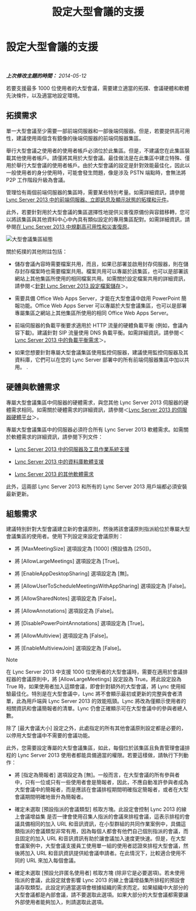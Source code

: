 ﻿---
title: 設定大型會議的支援
TOCTitle: 設定大型會議的支援
ms:assetid: 8e22d34b-b395-408d-9d48-8f2a3abe9513
ms:mtpsurl: https://technet.microsoft.com/zh-tw/library/JJ205074(v=OCS.15)
ms:contentKeyID: 49291615
ms.date: 08/10/2015
mtps_version: v=OCS.15
ms.translationtype: HT
---

# 設定大型會議的支援

 

_**上次修改主題的時間：** 2014-05-12_

若要支援最多 1000 位使用者的大型會議，需要建立適當的拓撲、會議硬體和軟體先決條件，以及適當地設定環境。

## 拓撲需求

單一大型會議至少需要一部前端伺服器和一部後端伺服器。但是，若要提供高可用性，建議使用兩個含有鏡像的後端伺服器的前端伺服器集區。

舉行大型會議之使用者的使用者帳戶必須位於此集區。但是，不建議您在此集區裝載其他使用者帳戶。請僅將其用於大型會議。最佳做法是在此集區中建立特殊、僅用於舉行大型會議的使用者帳戶。由於大型會議的設定是針對效能最佳化，因此以一般使用者的身分使用時，可能會發生問題，像是涉及 PSTN 端點時，會無法將 P2P 工作階段升級為會議。

管理恰有兩個前端伺服器的集區時，需要某些特別考量。如需詳細資訊，請參閱[Lync Server 2013 中的前端伺服器、立即訊息及顯示狀態的拓撲和元件](lync-server-2013-topologies-and-components-for-front-end-servers-instant-messaging-and-presence.md)。

此外，若要針對用於大型會議的集區選擇性地提供災害復原備份與容錯移轉，您可以將該集區與其他資料中心中內具有類似設定的專用集區配對。如需詳細資訊，請參閱[在 Lync Server 2013 中規劃高可用性和災害復原](lync-server-2013-planning-for-high-availability-and-disaster-recovery.md)。

![大型會議集區組態](images/JJ205074.ee00e1c0-c3b2-464d-aa89-a1e877cd034d(OCS.15).jpg "大型會議集區組態")

關於拓撲的其他附註包括：

  - 儲存會議內容時需要檔案共用，而且，如果已部署並啟用封存伺服器，則在儲存封存檔案時也需要檔案共用。檔案共用可以專屬於該集區，也可以是部署該網站上其他集區所使用的相同檔案共用。如需關於設定檔案共用的詳細資訊，請參閱＜[針對 Lync Server 2013 設定檔案儲存](lync-server-2013-configure-dfs-file-storage.md)＞。

  - 需要具備 Office Web Apps Server，才能在大型會議中啟用 PowerPoint 簡報功能。Office Web Apps Server 可以專屬於大型會議集區，也可以是部署專屬集區之網站上其他集區所使用的相同 Office Web Apps Server。

  - 前端伺服器的負載平衡要求適用於 HTTP 流量的硬體負載平衡 (例如，會議內容下載)。建議針對 SIP 流量使用 DNS 負載平衡。如需詳細資訊，請參閱＜[Lync Server 2013 中的負載平衡需求](lync-server-2013-load-balancing-requirements.md)＞。

  - 如果您想要針對專屬大型會議集區使用監控伺服器，建議使用監控伺服器及其資料庫，它們可以在您的 Lync Server 部署中的所有前端伺服器集區中加以共用。 .

## 硬體與軟體需求

專屬大型會議集區中伺服器的硬體需求，與您其他 Lync Server 2013 伺服器的硬體需求相同。如需關於硬體需求的詳細資訊，請參閱＜[Lync Server 2013 的伺服器硬體平台](lync-server-2013-server-hardware-platforms.md)＞。

專屬大型會議集區中的伺服器必須符合所有 Lync Server 2013 軟體需求。如需關於軟體需求的詳細資訊，請參閱下列文件：

  - [Lync Server 2013 中的伺服器及工具作業系統支援](lync-server-2013-server-and-tools-operating-system-support.md)

  - [Lync Server 2013 中的資料庫軟體支援](lync-server-2013-database-software-support.md)

  - [Lync Server 2013 的其他軟體需求](lync-server-2013-additional-software-requirements.md)

此外，這兩部 Lync Server 2013 和所有的 Lync Server 2013 用戶端都必須安裝最新更新。

## 組態需求

建議特別針對大型會議建立新的會議原則，然後將該會議原則指派給位於專屬大型會議集區的使用者。使用下列設定來設定會議原則：

  - 將 \[MaxMeetingSize\] 選項設定為 \[1000\] (預設值為 \[250\])。

  - 將 \[AllowLargeMeetings\] 選項設定為 \[True\]。

  - 將 \[EnableAppDesktopSharing\] 選項設定為 \[無\]。

  - 將 \[AllowUserToScheduleMeetingsWithAppSharing\] 選項設定為 \[False\]。

  - 將 \[AllowSharedNotes\] 選項設定為 \[False\]。

  - 將 \[AllowAnnotations\] 選項設定為 \[False\]。

  - 將 \[DisablePowerPointAnnotations\] 選項設定為 \[True\]。

  - 將 \[AllowMultiview\] 選項設定為 \[False\]。

  - 將 \[EnableMultiviewJoin\] 選項設定為 \[False\]。

> [!NOTE]  
> 在 Lync Server 2013 中支援 1000 位使用者的大型會議時，需要在適用於會議排程器的會議原則中，將 [AllowLargeMeetings] 設定設為 True。將此設定設為 True 時，如果使用者加入這類會議，即會針對額外的大型會議，將 Lync 使用經驗最佳化。特別是在大型會議中，Lync 將不會顯示最初或更新的完整與會者清單，此為用戶端與 Lync Server 2013 的效能瓶頸。Lync 將改為僅顯示使用者的相關資訊和會議簡報者的清單。Lync 仍會正確顯示可在大型會議中的參與者總人數。



除了 \[最大會議大小\] 設定之外，此處指定的所有其他會議原則設定都是必要的，以停用大型會議中不需要的會議功能。

此外，您需要設定專屬的大型會議集區，如此，每個位於該集區且負責管理會議排程的 Lync Server 2013 使用者都能具備適當的權限。若要這樣做，請執行下列動作：

  - 將 \[指定為簡報者\] 選項設定為 \[無\]。一般而言，在大型會議的所有參與者中，只有一位或只有一些使用者會是簡報者，因此，不應自動准許參與者成為大型會議中的簡報者，而是應該在會議排程期間明確指定簡報者，或者在大型會議期間明確地晉升為簡報者。

  - 確定未選取 \[預設指派的會議類型\] 核取方塊。此設定會控制 Lync 2013 的線上會議增益集 是否一律會使用召集人指派的會議來排程會議，這表示排程的會議具備相同的加入 URL 和音訊資訊，在小型群組的共同作業案例中，具備這類指派的會議類型非常有用，因為每個人都會有他們自己個別指派的會議，而且固定的加入 URL 和音訊資訊有助於讓會議加入速度更快速。但是，在大型會議案例中，大型會議支援員工使用單一組的使用者認證來排程大型會議，然後將加入 URL 和音訊資訊提供給會議申請者。在此情況下，比較適合使用不同的 URL 來加入每個會議。

  - 確定未選取 \[預設允許匿名使用者\] 核取方塊 (除非它是必要選項)。若未使用指派的會議，此設定就會影響 Lync 2013 的線上會議增益集所排程的預設會議存取類型。此設定的適當選項會根據組織的需求而定。如果組織中大部分的大型會議都是內部會議，請不要選取此選項。如果大部分的大型會議都需要讓外部使用者能夠加入，則請選取此選項。

